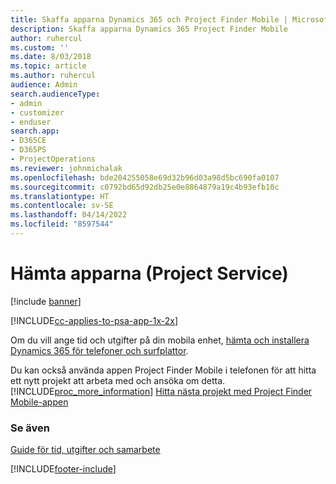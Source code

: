 ```yaml
---
title: Skaffa apparna Dynamics 365 och Project Finder Mobile | MicrosoftDocs
description: Skaffa apparna Dynamics 365 Project Finder Mobile
author: ruhercul
ms.custom: ''
ms.date: 8/03/2018
ms.topic: article
ms.author: ruhercul
audience: Admin
search.audienceType:
- admin
- customizer
- enduser
search.app:
- D365CE
- D365PS
- ProjectOperations
ms.reviewer: johnmichalak
ms.openlocfilehash: bde204255058e69d32b96d03a98d5bc690fa0107
ms.sourcegitcommit: c0792bd65d92db25e0e8864879a19c4b93efb10c
ms.translationtype: HT
ms.contentlocale: sv-SE
ms.lasthandoff: 04/14/2022
ms.locfileid: "8597544"
---
```

# <a name="get-the-apps-project-service"></a>Hämta apparna (Project Service)

[!include [banner](../includes/psa-now-project-operations.md)]

[!INCLUDE[cc-applies-to-psa-app-1x-2x](../includes/cc-applies-to-psa-app-1x-2x.md)]

Om du vill ange tid och utgifter på din mobila enhet, [hämta och installera Dynamics 365 för telefoner och surfplattor](/dynamics365/mobile-app/dynamics-365-phones-tablets-users-guide).  
  
 Du kan också använda appen Project Finder Mobile i telefonen för att hitta ett nytt projekt att arbeta med och ansöka om detta. [!INCLUDE[proc_more_information](../includes/proc-more-information.md)] [Hitta nästa projekt med Project Finder Mobile-appen](../psa/find-next-project-finder-mobile-app.md) 
  
### <a name="see-also"></a>Se även  
 [Guide för tid, utgifter och samarbete](../psa/time-expense-collaboration-guide.md)


[!INCLUDE[footer-include](../includes/footer-banner.md)]
